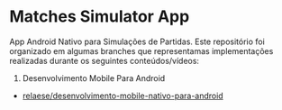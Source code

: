 # Matches Simulator App

  App Android Nativo para Simulações de Partidas. Este repositório foi organizado em algumas branches que representamas implementações realizadas durante os seguintes conteúdos/vídeos:

1. Desenvolvimento Mobile Para Android
  - [relaese/desenvolvimento-mobile-nativo-para-android](https://github.com/AllanRicksr/matches-simulator-app/tree/relaese/desenvolvimento-mobile-nativo-para-android)
